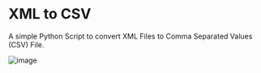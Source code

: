 # XML to CSV

A simple Python Script to convert XML Files to Comma Separated Values (CSV) File.

![image](https://snipboard.io/fiNLh1.jpg)
